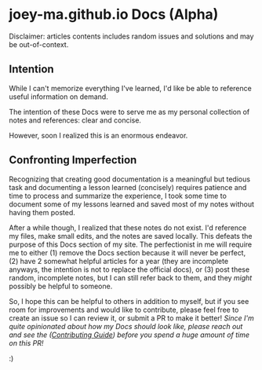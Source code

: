 # joey-ma.github.io Docs (Alpha)

Disclaimer: articles contents includes random issues and solutions and may be out-of-context.

## Intention

While I can't memorize everything I've learned, I'd like be able to reference useful information on demand.

The intention of these Docs were to serve me as my personal collection of notes and references: clear and concise. 

However, soon I realized this is an enormous endeavor.

## Confronting Imperfection

Recognizing that creating good documentation is a meaningful but tedious task and documenting a lesson learned (concisely) requires patience and time to process and summarize the experience, I took some time to document some of my lessons learned and saved most of my notes without having them posted.

After a while though, I realized that these notes do not exist. I'd reference my files, make small edits, and the notes are saved locally. This defeats the purpose of this Docs section of my site. The perfectionist in me will require me to either (1) remove the Docs section because it will never be perfect, (2) have 2 somewhat helpful articles for a year (they are incomplete anyways, the intention is not to replace the official docs), or (3) post these random, incomplete notes, but I can still refer back to them, and they _might_ possibly be helpful to someone.

So, I hope this can be helpful to others in addition to myself, but if you see room for improvements and would like to contribute, please feel free to create an issue so I can review it, or submit a PR to make it better! _Since I'm quite opinionated about how my Docs should look like, please reach out and see the ([Contributing Guide](./CONTRIBUTING.md)) before you spend a huge amount of time on this PR!_

:)